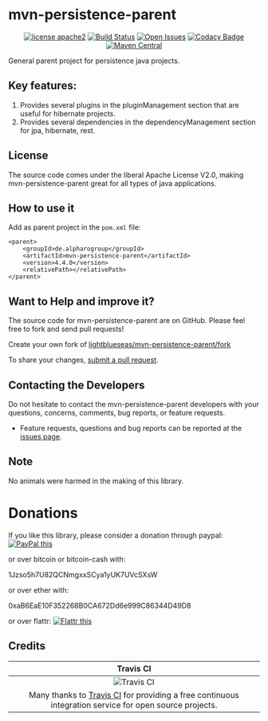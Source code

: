 # mvn-persistence-parent

<div align="center">

[![license apache2](https://img.shields.io/badge/license-apache2-blue.svg)](http://www.apache.org/licenses/LICENSE-2.0)
[![Build Status](https://travis-ci.org/lightblueseas/mvn-persistence-parent.svg?branch=master)](https://travis-ci.org/lightblueseas/mvn-persistence-parent)
[![Open Issues](https://img.shields.io/github/issues/lightblueseas/mvn-persistence-parent.svg?style=flat)](https://github.com/lightblueseas/mvn-persistence-parent/issues) 
[![Codacy Badge](https://api.codacy.com/project/badge/Grade/3e78783af08c4c01b6725fc6d9b7e467)](https://www.codacy.com/app/tatjana19/mvn-persistence-parent?utm_source=github.com&utm_medium=referral&utm_content=lightblueseas/mvn-persistence-parent&utm_campaign=badger)
[![Maven Central](https://maven-badges.herokuapp.com/maven-central/de.alpharogroup/mvn-persistence-parent/badge.svg)](https://maven-badges.herokuapp.com/maven-central/de.alpharogroup/mvn-persistence-parent)

</div>

General parent project for persistence java projects.

## Key features:

1. Provides several plugins in the pluginManagement section that are useful for hibernate projects.
2. Provides several dependencies in the dependencyManagement section for jpa, hibernate, rest.

## License

The source code comes under the liberal Apache License V2.0, making mvn-persistence-parent great for all types of java applications.

## How to use it

Add as parent project in the `pom.xml` file:

	<parent>
		<groupId>de.alpharogroup</groupId>
		<artifactId>mvn-persistence-parent</artifactId>
		<version>4.4.0</version>
		<relativePath></relativePath>
	</parent>	

## Want to Help and improve it? ###

The source code for mvn-persistence-parent are on GitHub. Please feel free to fork and send pull requests!

Create your own fork of [lightblueseas/mvn-persistence-parent/fork](https://github.com/lightblueseas/mvn-persistence-parent/fork)

To share your changes, [submit a pull request](https://github.com/lightblueseas/mvn-persistence-parent/pull/new/develop).

## Contacting the Developers

Do not hesitate to contact the mvn-persistence-parent developers with your questions, concerns, comments, bug reports, or feature requests.
- Feature requests, questions and bug reports can be reported at the [issues page](https://github.com/lightblueseas/mvn-persistence-parent/issues).

## Note

No animals were harmed in the making of this library.

# Donations

If you like this library, please consider a donation through paypal: <a href="https://www.paypal.com/cgi-bin/webscr?cmd=_s-xclick&hosted_button_id=B37J9DZF6G9ZC" target="_blank">
<img src="https://www.paypalobjects.com/en_US/GB/i/btn/btn_donateCC_LG.gif" alt="PayPal this" title="PayPal – The safer, easier way to pay online!" border="0" />
</a>

or over bitcoin or bitcoin-cash with:

1Jzso5h7U82QCNmgxxSCya1yUK7UVcSXsW

or over ether with:

0xaB6EaE10F352268B0CA672Dd6e999C86344D49D8

or over flattr: <a href="https://flattr.com/submit/auto?fid=r7vp62&url=https%3A%2F%2Fgithub.com%2Flightblueseas%2Fmvn-persistence-parent" target="_blank">
<img src="http://button.flattr.com/flattr-badge-large.png" alt="Flattr this" title="Flattr this" border="0">
</a>

## Credits

|Travis CI|
|:-:|
|![Travis CI](https://travis-ci.com/images/logos/TravisCI-Full-Color.png)|
|Many thanks to [Travis CI](https://travis-ci.org) for providing a free continuous integration service for open source projects.|
